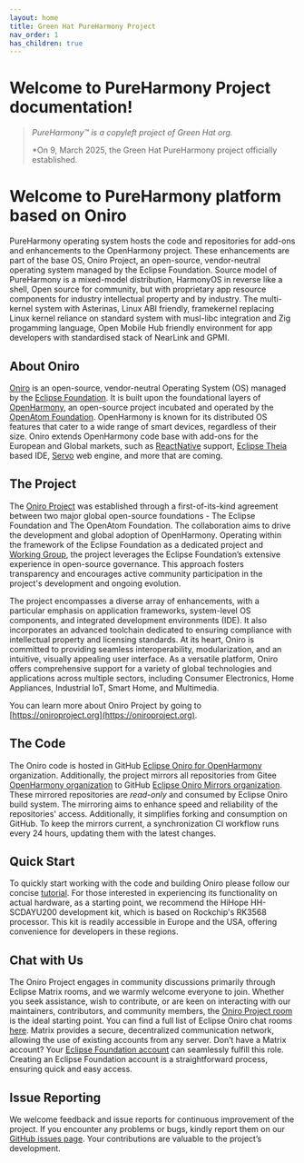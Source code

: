 ```yaml
---
layout: home
title: Green Hat PureHarmony Project
nav_order: 1
has_children: true
---
```


# Welcome to PureHarmony Project documentation!

> *PureHarmony™ is a copyleft project of Green Hat org.*
>
> *On 9, March 2025, the Green Hat PureHarmony project officially established.


# Welcome to PureHarmony platform based on Oniro
PureHarmony operating system hosts the code and repositories for add-ons and enhancements to the OpenHarmony project. These enhancements are part of the base OS, Oniro Project, an open-source, vendor-neutral operating system managed by the Eclipse Foundation. Source model of PureHarmony is a mixed-model distribution, HarmonyOS in reverse like a shell, Open source for community, but with proprietary app resource components for industry intellectual property and by industry. The multi-kernel system with Asterinas, Linux ABI friendly, framekernel replacing Linux kernel reliance on standard system with musl-libc integration and Zig progamming language, Open Mobile Hub friendly environment for app developers with standardised stack of NearLink and GPMI.

## About Oniro

[Oniro](https://oniroproject.org/) is an open-source, vendor-neutral Operating System (OS) managed by the [Eclipse Foundation](https://www.eclipse.org/). It is built upon the foundational layers of [OpenHarmony](https://gitee.com/openharmony/docs), an open-source project incubated and operated by the [OpenAtom Foundation](https://www.openatom.org/). OpenHarmony is known for its distributed OS features that cater to a wide range of smart devices, regardless of their size. Oniro extends OpenHarmony code base with add-ons for the European and Global markets, such as [ReactNative](https://reactnative.dev/) support, [Eclipse Theia](https://theia-ide.org/) based IDE, [Servo](https://servo.org/) web engine, and more that are coming.

## The Project

The [Oniro Project](https://projects.eclipse.org/projects/oniro) was established through a first-of-its-kind agreement between two major global open-source foundations - The Eclipse Foundation and The OpenAtom Foundation. The collaboration aims to drive the development and global adoption of OpenHarmony. Operating within the framework of the Eclipse Foundation as a dedicated project and [Working Group](https://www.eclipse.org/org/workinggroups/oniro-charter.php), the project leverages the Eclipse Foundation’s extensive experience in open-source governance. This approach fosters transparency and encourages active community participation in the project's development and ongoing evolution.

The project encompasses a diverse array of enhancements, with a particular emphasis on application frameworks, system-level OS components, and integrated development environments (IDE). It also incorporates an advanced toolchain dedicated to ensuring compliance with intellectual property and licensing standards. At its heart, Oniro is committed to providing seamless interoperability, modularization, and an intuitive, visually appealing user interface. As a versatile platform, Oniro offers comprehensive support for a variety of global technologies and applications across multiple sectors, including Consumer Electronics, Home Appliances, Industrial IoT, Smart Home, and Multimedia.

You can learn more about Oniro Project by going to [https://oniroproject.org](https://oniroproject.org).

## The Code

The Oniro code is hosted in GitHub [Eclipse Oniro for OpenHarmony](https://github.com/eclipse-oniro4openharmony) organization. Additionally, the project mirrors all repositories from Gitee [OpenHarmony organization](https://gitee.com/openharmony) to GitHub [Eclipse Oniro Mirrors organization](https://github.com/eclipse-oniro-mirrors). These mirrored repositories are *read-only* and consumed by Eclipse Oniro build system. The mirroring aims to enhance speed and reliability of the repositories' access. Additionally, it simplifies forking and consumption on GitHub. To keep the mirrors current, a synchronization CI workflow runs every 24 hours, updating them with the latest changes.


## Quick Start

To quickly start working with the code and building Oniro please follow our concise [tutorial](quick-build.html). For those interested in experiencing its functionality on actual hardware, as a starting point, we recommend the HiHope HH-SCDAYU200 development kit, which is based on Rockchip's RK3568 processor. This kit is readily accessible in Europe and the USA, offering convenience for developers in these regions.

## Chat with Us

The Oniro Project engages in community discussions primarily through Eclipse Matrix rooms, and we warmly welcome everyone to join. Whether you seek assistance, wish to contribute, or are keen on interacting with our maintainers, contributors, and community members, the [Oniro Project room](https://matrix.to/#/#oniro-project:matrix.eclipse.org) is the ideal starting point. You can find a full list of Eclipse Oniro chat rooms [here](https://chat.eclipse.org/#/room/#oniro:matrix.eclipse.org). Matrix provides a secure, decentralized communication network, allowing the use of existing accounts from any server. Don’t have a Matrix account? Your [Eclipse Foundation account](https://accounts.eclipse.org/) can seamlessly fulfill this role. Creating an Eclipse Foundation account is a straightforward process, ensuring quick and easy access.

## Issue Reporting

We welcome feedback and issue reports for continuous improvement of the project. If you encounter any problems or bugs, kindly report them on our [GitHub issues page](https://github.com/eclipse-oniro4openharmony/manifest/issues). Your contributions are valuable to the project’s development.
